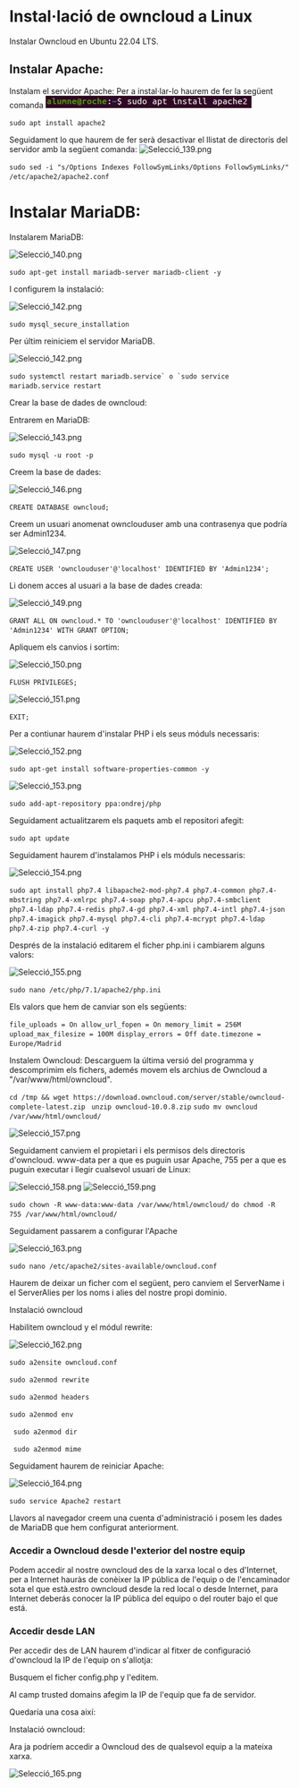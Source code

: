 # Instal·lació de owncloud a Linux

Instalar Owncloud en Ubuntu 22.04 LTS.

## Instalar Apache:

Instalam el servidor Apache:
Per a instal·lar-lo haurem de fer la següent comanda
![Selecció_138.png](Selecció_138.png)

``` sudo apt install apache2 ```

Seguidament lo que haurem de fer serà desactivar el llistat de directoris del servidor amb la següent comanda:
![Selecció_139.png](Selecció_139.png)

``` sudo sed -i "s/Options Indexes FollowSymLinks/Options FollowSymLinks/" /etc/apache2/apache2.conf ```

# Instalar MariaDB:

Instalarem MariaDB:

![Selecció_140.png](Selecció_140.png)

``` sudo apt-get install mariadb-server mariadb-client -y ```

I configurem la instalació:

![Selecció_142.png](Selecció_142.png)

``` sudo mysql_secure_installation ```

Per últim reiniciem el servidor MariaDB.

![Selecció_142.png](Selecció_144.png)

``` sudo systemctl restart mariadb.service` o `sudo service mariadb.service restart ```

Crear la base de dades de owncloud:

Entrarem en MariaDB:

![Selecció_143.png](Selecció_145.png)

``` sudo mysql -u root -p ```

Creem la base de dades:

![Selecció_146.png](Selecció_146.png)

``` CREATE DATABASE owncloud; ```

Creem un usuari anomenat ownclouduser amb una contrasenya que podría ser Admin1234.

![Selecció_147.png](Selecció_148.png)

``` CREATE USER 'ownclouduser'@'localhost' IDENTIFIED BY 'Admin1234'; ```

Li donem acces al usuari a la base de dades creada:

![Selecció_149.png](Selecció_149.png)

``` GRANT ALL ON owncloud.* TO 'ownclouduser'@'localhost' IDENTIFIED BY 'Admin1234' WITH GRANT OPTION; ```

Apliquem els canvios i sortim:

![Selecció_150.png](Selecció_150.png)

``` FLUSH PRIVILEGES; ```

![Selecció_151.png](Selecció_151.png)

``` EXIT; ```

Per a contiunar haurem d'instalar PHP i els seus móduls necessaris:

![Selecció_152.png](Selecció_152.png)

``` sudo apt-get install software-properties-common -y ```

![Selecció_153.png](Selecció_153.png)

``` sudo add-apt-repository ppa:ondrej/php ```

Seguidament actualitzarem els paquets amb el repositori afegit:

```sudo apt update ```

Seguidament haurem d'instalamos PHP i els móduls necessaris:

![Selecció_154.png](Selecció_154.png)

``` sudo apt install php7.4 libapache2-mod-php7.4 php7.4-common php7.4-mbstring php7.4-xmlrpc php7.4-soap php7.4-apcu php7.4-smbclient php7.4-ldap php7.4-redis php7.4-gd php7.4-xml php7.4-intl php7.4-json php7.4-imagick php7.4-mysql php7.4-cli php7.4-mcrypt php7.4-ldap php7.4-zip php7.4-curl -y ```

Després de la instalació editarem el ficher php.ini i cambiarem alguns valors:

![Selecció_155.png](Selecció_155.png)

``` sudo nano /etc/php/7.1/apache2/php.ini ```

Els valors que hem de canviar son els següents:

``` file_uploads = On allow_url_fopen = On memory_limit = 256M upload_max_filesize = 100M display_errors = Off date.timezone = Europe/Madrid ```

Instalem Owncloud:
Descarguem la última versió del programma y descomprimim els fichers, ademés movem els archius de Owncloud a "/var/www/html/owncloud".

```cd /tmp && wget https://download.owncloud.com/server/stable/owncloud-complete-latest.zip ```
``` unzip owncloud-10.0.8.zip ```
``` sudo mv owncloud /var/www/html/owncloud/ ```

![Selecció_157.png](Selecció_157.png)

Seguidament canviem el propietari i els permisos dels directoris d'owncloud. www-data per a que es puguin usar Apache, 755 per a que es puguin executar i llegir cualsevol usuari de Linux:

![Selecció_158.png](Selecció_158.png)
![Selecció_159.png](Selecció_159.png)

``` sudo chown -R www-data:www-data /var/www/html/owncloud/ ```
``` do chmod -R 755 /var/www/html/owncloud/ ```

Seguidament passarem a configurar l'Apache

![Selecció_163.png](Selecció_163.png)

``` sudo nano /etc/apache2/sites-available/owncloud.conf ```

Haurem de deixar un ficher com el següent, pero canviem el ServerName i el ServerAlies per los noms i alies del nostre propi dominio.

Instalació owncloud

Habilitem owncloud y el módul rewrite:

![Selecció_162.png](Selecció_162.png)

``` sudo a2ensite owncloud.conf ```

``` sudo a2enmod rewrite ```

``` sudo a2enmod headers ```

``` sudo a2enmod env ```

``` sudo a2enmod dir```

``` sudo a2enmod mime```

Seguidament haurem de reiniciar Apache:

![Selecció_164.png](Selecció_164.png)

``` sudo service Apache2 restart ```

Llavors al navegador creem una cuenta d'administració i posem les dades de MariaDB que hem configurat anteriorment.

### Accedir a Owncloud desde l'exterior del nostre equip

Podem accedir al nostre owncloud des de la xarxa local o des d'Internet, per a Internet hauràs de conèixer la IP pública de l'equip o de l'encaminador sota el que està.estro owncloud desde la red local o desde Internet, para Internet deberás conocer la IP pública del equipo o del router bajo el que está.

### Accedir desde LAN

Per accedir des de LAN haurem d'indicar al fitxer de configuració d'owncloud la IP de l'equip on s'allotja:

Busquem el ficher config.php y l'editem.

Al camp trusted domains afegim la IP de l'equip que fa de servidor.

Quedaría una cosa així:

Instalació owncloud:

Ara ja podríem accedir a Owncloud des de qualsevol equip a la mateixa xarxa.

![Selecció_165.png](Selecció_165.png)
